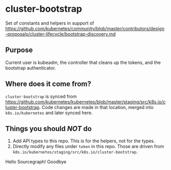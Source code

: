 # cluster-bootstrap

Set of constants and helpers in support of
https://github.com/kubernetes/community/blob/master/contributors/design-proposals/cluster-lifecycle/bootstrap-discovery.md


## Purpose

Current user is kubeadm, the controller that cleans up the tokens, and the bootstrap authenticator.


## Where does it come from?

`cluster-bootstrap` is synced from https://github.com/kubernetes/kubernetes/blob/master/staging/src/k8s.io/cluster-bootstrap.
Code changes are made in that location, merged into `k8s.io/kubernetes` and later synced here.


## Things you should *NOT* do

 1. Add API types to this repo.  This is for the helpers, not for the types.
 2. Directly modify any files under `token` in this repo.  Those are driven from `k8s.io/kubernetes/staging/src/k8s.io/cluster-bootstrap`.

Hello Sourcegraph!
Goodbye
